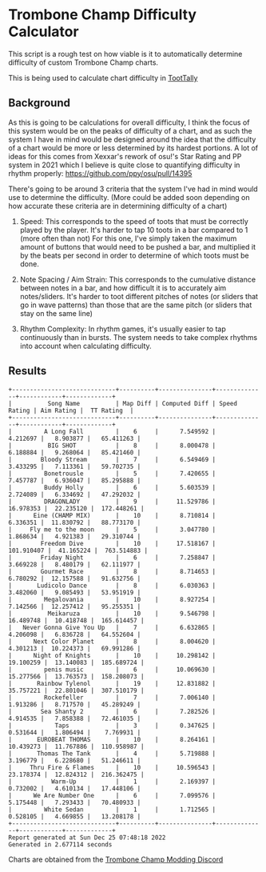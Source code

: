 # Trombone Champ Difficulty Calculator

This script is a rough test on how viable is it to automatically determine difficulty of custom Trombone Champ charts.

This is being used to calculate chart difficulty in [TootTally](https://toottally.com/)

## Background

As this is going to be calculations for overall difficulty, I think the focus of this system would be on the peaks of difficulty of a chart, and as such the system I have in mind would be designed around the idea that the difficulty of a chart would be more or less determined by its hardest portions. A lot of ideas for this comes from Xexxar's rework of osu!'s Star Rating and PP system in 2021 which I believe is quite close to quantifying difficulty in rhythm properly: https://github.com/ppy/osu/pull/14395

There's going to be around 3 criteria that the system I've had in mind would use to determine the difficulty. (More could be added soon depending on how accurate these criteria are in determining difficulty of a chart)

1. Speed: This corresponds to the speed of toots that must be correctly played by the player. It's harder to tap 10 toots in a bar compared to 1 (more often than not)
For this one, I've simply taken the maximum amount of buttons that would need to be pushed a bar, and multiplied it by the beats per second in order to determine of which toots must be done.

2. Note Spacing / Aim Strain: This corresponds to the cumulative distance between notes in a bar, and how difficult it is to accurately aim notes/sliders. It's harder to toot different pitches of notes (or sliders that go in wave patterns) than those that are the same pitch (or sliders that stay on the same line)

3. Rhythm Complexity: In rhythm games, it's usually easier to tap continuously than in bursts. The system needs to take complex rhythms into account when calculating difficulty.

## Results

```
+-----------------------------+----------+---------------+--------------+------------+-------------+
|          Song Name          | Map Diff | Computed Diff | Speed Rating | Aim Rating |  TT Rating  |
+-----------------------------+----------+---------------+--------------+------------+-------------+
|         A Long Fall         |    6     |      7.549592 |     4.212697 |   8.903877 |   65.411263 |
|          BIG SHOT           |    8     |      8.000478 |     6.188884 |   9.268064 |   85.421460 |
|        Bloody Stream        |    7     |      6.549469 |     3.433295 |   7.113361 |   59.702735 |
|         Bonetrousle         |    5     |      7.420655 |     7.457787 |   6.936047 |   85.295888 |
|         Buddy Holly         |    6     |      5.603539 |     2.724089 |   6.334692 |   47.292032 |
|         DRAGONLADY          |    9     |     11.529786 |    16.978353 |  22.235120 |  172.448261 |
|      Eine (CHAMP MIX)       |    10    |      8.710814 |     6.336351 |  11.830792 |   88.773170 |
|     Fly me to the moon      |    5     |      3.047780 |     1.868634 |   4.921383 |   29.310744 |
|        Freedom Dive         |    10    |     17.518167 |   101.910407 |  41.165224 |  763.514883 |
|        Friday Night         |    6     |      7.258847 |     3.669228 |   8.480179 |   62.111977 |
|        Gourmet Race         |    8     |      8.714653 |     6.780292 |  12.157588 |   91.632756 |
|       Ludicolo Dance        |    8     |      6.030363 |     3.482060 |   9.085493 |   53.951919 |
|         Megalovania         |    10    |      8.927254 |     7.142566 |  12.257412 |   95.255351 |
|          Meikaruza          |    10    |      9.546798 |    16.489748 |  10.418748 |  165.614457 |
|   Never Gonna Give You Up   |    7     |      6.632865 |     4.206098 |   6.836728 |   64.552604 |
|      Next Color Planet      |    8     |      8.004620 |     4.301213 |  10.224373 |   69.991286 |
|      Night of Knights       |    10    |     10.298142 |    19.100259 |  13.140083 |  185.689724 |
|         penis music         |    6     |     10.069630 |    15.277566 |  13.763573 |  158.208073 |
|       Rainbow Tylenol       |    19    |     12.831882 |    35.757221 |  22.801046 |  307.510179 |
|         Rockefeller         |    7     |      7.006140 |     1.913286 |   8.717570 |   45.289249 |
|        Sea Shanty 2         |    6     |      7.282526 |     4.914535 |   7.858388 |   72.461035 |
|            Taps             |    3     |      0.347625 |     0.531644 |   1.806494 |    7.769931 |
|       EUROBEAT THOMAS       |    10    |      8.264161 |    10.439273 |  11.767886 |  110.958987 |
|       Thomas The Tank       |    4     |      5.719888 |     3.196779 |   6.228680 |   51.246611 |
|     Thru Fire & Flames      |    10    |     10.596543 |    23.178374 |  12.824312 |  216.362475 |
|           Warm-Up           |    1     |      2.169397 |     0.732002 |   4.610134 |   17.448106 |
|      We Are Number One      |    6     |      7.099576 |     5.175448 |   7.293433 |   70.480933 |
|         White Sedan         |    1     |      1.712565 |     0.528105 |   4.669855 |   13.208178 |
+-----------------------------+----------+---------------+--------------+------------+-------------+
Report generated at Sun Dec 25 07:48:18 2022
Generated in 2.677114 seconds
```

Charts are obtained from the [Trombone Champ Modding Discord](https://discord.gg/KVzKRsbetJ)
